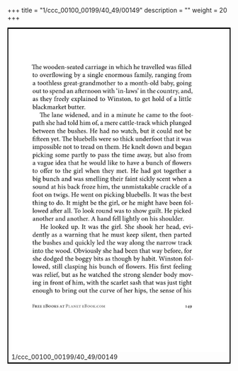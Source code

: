 +++
title = "1/ccc_00100_00199/40_49/00149"
description = ""
weight = 20
+++

<table style="border:2px solid black;max-width:800px;max-height:800px;" 
><tr><td>
<img class="center-fit-jpg"
src="/jpg_/out_jpg_1984__149.jpg">
1/ccc_00100_00199/40_49/00149
</img></td></tr></table>
